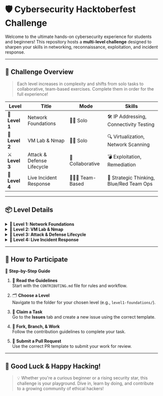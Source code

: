 # 🛡️ **Cybersecurity Hacktoberfest Challenge**  
Welcome to the ultimate hands-on cybersecurity experience for students and beginners! This repository hosts a **multi-level challenge** designed to sharpen your skills in networking, reconnaissance, exploitation, and incident response.

---

## 🚀 **Challenge Overview**
> Each level increases in complexity and shifts from solo tasks to collaborative, team-based exercises. Complete them in order for the full experience!

| Level | Title | Mode | Skills |
|-------|-------|------|--------|
| 🧩 **Level 1** | Network Foundations | 🧑‍💻 Solo | 🛠️ IP Addressing, Connectivity Testing |
| 🧪 **Level 2** | VM Lab & Nmap | 🧑‍💻 Solo | 🔍 Virtualization, Network Scanning |
| ⚔️ **Level 3** | Attack & Defense Lifecycle | 👥 Collaborative | 💣 Exploitation, Remediation |
| 🧠 **Level 4** | Live Incident Response | 🧑‍🤝‍🧑 Team-Based | 🧭 Strategic Thinking, Blue/Red Team Ops |

---

## 📦 **Level Details**

<details>
  <summary><strong>🔹 Level 1: Network Foundations</strong></summary>
  <ul>
    <li><strong>Task:</strong> Build a small office network in Cisco Packet Tracer.</li>
    <li><strong>Skills:</strong> Basic networking, IP addressing, connectivity testing.</li>
  </ul>
</details>

<details>
  <summary><strong>🔹 Level 2: VM Lab & Nmap</strong></summary>
  <ul>
    <li><strong>Task:</strong> Set up an attacker/target virtual lab and perform reconnaissance with Nmap.</li>
    <li><strong>Skills:</strong> Virtualization, network scanning, service identification.</li>
  </ul>
</details>

<details>
  <summary><strong>🔹 Level 3: Attack & Defense Lifecycle</strong></summary>
  <ul>
    <li><strong>Task:</strong> Document a full attack lifecycle on a simple application, from vulnerability to patch.</li>
    <li><strong>Skills:</strong> Vulnerability analysis, exploitation, remediation, technical documentation.</li>
  </ul>
</details>

<details>
  <summary><strong>🔹 Level 4: Live Incident Response</strong></summary>
  <ul>
    <li><strong>Task:</strong> A turn-based Red Team vs. Blue Team simulation where teams react to each other's moves.</li>
    <li><strong>Skills:</strong> Incident response, strategic thinking, collaborative documentation, offensive/defensive tactics.</li>
  </ul>
</details>

---

## 🧭 **How to Participate**

🎯 **Step-by-Step Guide**
1. 📖 **Read the Guidelines**  
   Start with the `CONTRIBUTING.md` file for rules and workflow.

2. 🗂️ **Choose a Level**  
   Navigate to the folder for your chosen level (e.g., `level1-foundations/`).

3. 📝 **Claim a Task**  
   Go to the **Issues** tab and create a new issue using the correct template.

4. 🌿 **Fork, Branch, & Work**  
   Follow the contribution guidelines to complete your task.

5. 🚀 **Submit a Pull Request**  
   Use the correct PR template to submit your work for review.

---

## 🎉 **Good Luck & Happy Hacking!**
> 💡 Whether you're a curious beginner or a rising security star, this challenge is your playground. Dive in, learn by doing, and contribute to a growing community of ethical hackers!
